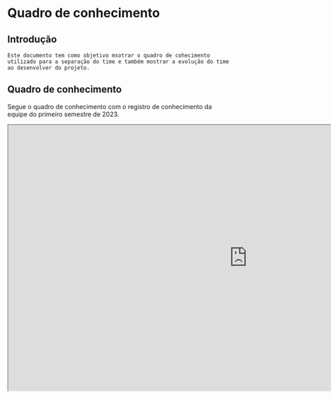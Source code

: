 # Quadro de conhecimento

## Introdução

    Este documento tem como objetivo msotrar o quadro de cohecimento utilizado para a separação do time e também mostrar a evolução do time ao desenvolver do projeto.

## Quadro de conhecimento

Segue o quadro de conhecimento com o registro de conhecimento da equipe do primeiro semestre de 2023.

<iframe width="1080" height="600" src="https://docs.google.com/spreadsheets/d/1itXdskkUxjHcbvaStDaax80KA5Qu9_oD/edit#gid=1298052457"></iframe>